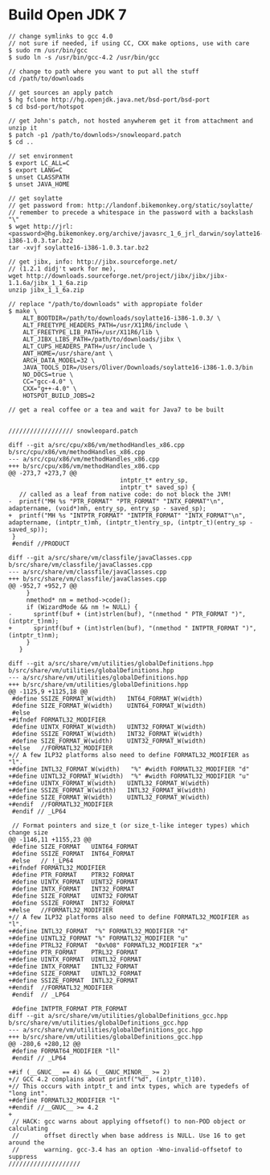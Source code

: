 # Build Open JDK 7 #

    // change symlinks to gcc 4.0
    // not sure if needed, if using CC, CXX make options, use with care
    $ sudo rm /usr/bin/gcc
    $ sudo ln -s /usr/bin/gcc-4.2 /usr/bin/gcc

    // change to path where you want to put all the stuff
    cd /path/to/downloads

    // get sources an apply patch
    $ hg fclone http://hg.openjdk.java.net/bsd-port/bsd-port
    $ cd bsd-port/hotspot

    // get John's patch, not hosted anywherem get it from attachment and unzip it
    $ patch -p1 /path/to/downlods>/snowleopard.patch
    $ cd ..

    // set environment
    $ export LC_ALL=C
    $ export LANG=C
    $ unset CLASSPATH
    $ unset JAVA_HOME

    // get soylatte 
    // get password from: http://landonf.bikemonkey.org/static/soylatte/
    // remember to precede a whitespace in the password with a backslash "\"
    $ wget http://jrl:<password>@hg.bikemonkey.org/archive/javasrc_1_6_jrl_darwin/soylatte16-i386-1.0.3.tar.bz2
    tar -xvjf soylatte16-i386-1.0.3.tar.bz2 

    // get jibx, info: http://jibx.sourceforge.net/
    // (1.2.1 didj't work for me), 
    wget http://downloads.sourceforge.net/project/jibx/jibx/jibx-1.1.6a/jibx_1_1_6a.zip
    unzip jibx_1_1_6a.zip

    // replace "/path/to/downloads" with appropiate folder
    $ make \
    	ALT_BOOTDIR=/path/to/downloads/soylatte16-i386-1.0.3/ \
    	ALT_FREETYPE_HEADERS_PATH=/usr/X11R6/include \
    	ALT_FREETYPE_LIB_PATH=/usr/X11R6/lib \
    	ALT_JIBX_LIBS_PATH=/path/to/downloads/jibx \
    	ALT_CUPS_HEADERS_PATH=/usr/include \
    	ANT_HOME=/usr/share/ant \
    	ARCH_DATA_MODEL=32 \
    	JAVA_TOOLS_DIR=/Users/Oliver/Downloads/soylatte16-i386-1.0.3/bin
    	NO_DOCS=true \
    	CC="gcc-4.0" \
    	CXX="g++-4.0" \
    	HOTSPOT_BUILD_JOBS=2

    // get a real coffee or a tea and wait for Java7 to be built


    ////////////////// snowleopard.patch

    diff --git a/src/cpu/x86/vm/methodHandles_x86.cpp b/src/cpu/x86/vm/methodHandles_x86.cpp
    --- a/src/cpu/x86/vm/methodHandles_x86.cpp
    +++ b/src/cpu/x86/vm/methodHandles_x86.cpp
    @@ -273,7 +273,7 @@
                                   intptr_t* entry_sp,
                                   intptr_t* saved_sp) {
       // called as a leaf from native code: do not block the JVM!
    -  printf("MH %s "PTR_FORMAT" "PTR_FORMAT" "INTX_FORMAT"\n", adaptername, (void*)mh, entry_sp, entry_sp - saved_sp);
    +  printf("MH %s "INTPTR_FORMAT" "INTPTR_FORMAT" "INTX_FORMAT"\n", adaptername, (intptr_t)mh, (intptr_t)entry_sp, (intptr_t)(entry_sp - saved_sp));
     }
     #endif //PRODUCT
     
    diff --git a/src/share/vm/classfile/javaClasses.cpp b/src/share/vm/classfile/javaClasses.cpp
    --- a/src/share/vm/classfile/javaClasses.cpp
    +++ b/src/share/vm/classfile/javaClasses.cpp
    @@ -952,7 +952,7 @@
         }
         nmethod* nm = method->code();
         if (WizardMode && nm != NULL) {
    -      sprintf(buf + (int)strlen(buf), "(nmethod " PTR_FORMAT ")", (intptr_t)nm);
    +      sprintf(buf + (int)strlen(buf), "(nmethod " INTPTR_FORMAT ")", (intptr_t)nm);
         }
       }
     
    diff --git a/src/share/vm/utilities/globalDefinitions.hpp b/src/share/vm/utilities/globalDefinitions.hpp
    --- a/src/share/vm/utilities/globalDefinitions.hpp
    +++ b/src/share/vm/utilities/globalDefinitions.hpp
    @@ -1125,9 +1125,18 @@
     #define SSIZE_FORMAT_W(width)   INT64_FORMAT_W(width)
     #define SIZE_FORMAT_W(width)    UINT64_FORMAT_W(width)
     #else
    +#ifndef FORMATL32_MODIFIER
     #define UINTX_FORMAT_W(width)   UINT32_FORMAT_W(width)
     #define SSIZE_FORMAT_W(width)   INT32_FORMAT_W(width)
     #define SIZE_FORMAT_W(width)    UINT32_FORMAT_W(width)
    +#else   //FORMATL32_MODIFIER
    +// A few ILP32 platforms also need to define FORMATL32_MODIFIER as "l".
    +#define INTL32_FORMAT_W(width)   "%" #width FORMATL32_MODIFIER "d"
    +#define UINTL32_FORMAT_W(width)  "%" #width FORMATL32_MODIFIER "u"
    +#define UINTX_FORMAT_W(width)   UINTL32_FORMAT_W(width)
    +#define SSIZE_FORMAT_W(width)   INTL32_FORMAT_W(width)
    +#define SIZE_FORMAT_W(width)    UINTL32_FORMAT_W(width)
    +#endif  //FORMATL32_MODIFIER
     #endif // _LP64
     
     // Format pointers and size_t (or size_t-like integer types) which change size
    @@ -1146,11 +1155,23 @@
     #define SIZE_FORMAT   UINT64_FORMAT
     #define SSIZE_FORMAT  INT64_FORMAT
     #else   // !_LP64
    +#ifndef FORMATL32_MODIFIER
     #define PTR_FORMAT    PTR32_FORMAT
     #define UINTX_FORMAT  UINT32_FORMAT
     #define INTX_FORMAT   INT32_FORMAT
     #define SIZE_FORMAT   UINT32_FORMAT
     #define SSIZE_FORMAT  INT32_FORMAT
    +#else   //FORMATL32_MODIFIER
    +// A few ILP32 platforms also need to define FORMATL32_MODIFIER as "l".
    +#define INTL32_FORMAT  "%" FORMATL32_MODIFIER "d"
    +#define UINTL32_FORMAT "%" FORMATL32_MODIFIER "u"
    +#define PTRL32_FORMAT  "0x%08" FORMATL32_MODIFIER "x"
    +#define PTR_FORMAT    PTRL32_FORMAT
    +#define UINTX_FORMAT  UINTL32_FORMAT
    +#define INTX_FORMAT   INTL32_FORMAT
    +#define SIZE_FORMAT   UINTL32_FORMAT
    +#define SSIZE_FORMAT  INTL32_FORMAT
    +#endif  //FORMATL32_MODIFIER
     #endif  // _LP64
     
     #define INTPTR_FORMAT PTR_FORMAT
    diff --git a/src/share/vm/utilities/globalDefinitions_gcc.hpp b/src/share/vm/utilities/globalDefinitions_gcc.hpp
    --- a/src/share/vm/utilities/globalDefinitions_gcc.hpp
    +++ b/src/share/vm/utilities/globalDefinitions_gcc.hpp
    @@ -280,6 +280,12 @@
     #define FORMAT64_MODIFIER "ll"
     #endif // _LP64
     
    +#if (__GNUC__ == 4) && (__GNUC_MINOR__ >= 2)
    +// GCC 4.2 complains about printf("%d", (intptr_t)10).
    +// This occurs with intptr_t and intx types, which are typedefs of "long int".
    +#define FORMATL32_MODIFIER "l"
    +#endif //__GNUC__ >= 4.2
    +
     // HACK: gcc warns about applying offsetof() to non-POD object or calculating
     //       offset directly when base address is NULL. Use 16 to get around the
     //       warning. gcc-3.4 has an option -Wno-invalid-offsetof to suppress
    ////////////////////
